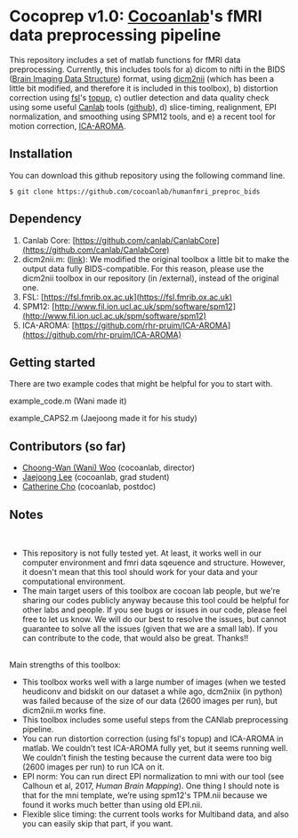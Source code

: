 # Cocoprep v1.0: [Cocoanlab](https://cocoanlab.github.io)'s fMRI data preprocessing pipeline

This repository includes a set of matlab functions for fMRI data preprocessing. Currently, this includes tools for a) dicom to nifti in the BIDS ([Brain Imaging Data Structure](http://bids.neuroimaging.io)) format, using [dicm2nii](https://www.mathworks.com/matlabcentral/fileexchange/42997-dicom-to-nifti-converter--nifti-tool-and-viewer) (which has been a little bit modified, and therefore it is included in this toolbox), b) distortion correction using [fsl](https://fsl.fmrib.ox.ac.uk)'s [topup](https://fsl.fmrib.ox.ac.uk/fsl/fslwiki/topup), c) outlier detection and data quality check using some useful [Canlab](http://wagerlab.colorado.edu/) tools ([github](https://github.com/canlab)), d) slice-timing, realignment, EPI normalization, and smoothing using SPM12 tools, and e) a recent tool for motion correction, [ICA-AROMA](https://github.com/rhr-pruim/ICA-AROMA).



## Installation
	
You can download this github repository using the following command line. 

	$ git clone https://github.com/cocoanlab/humanfmri_preproc_bids

## Dependency

1. Canlab Core: [https://github.com/canlab/CanlabCore](https://github.com/canlab/CanlabCore)
2. dicm2nii.m: ([link](https://www.mathworks.com/matlabcentral/fileexchange/42997-dicom-to-nifti-converter--nifti-tool-and-viewer)): We modified the original toolbox a little bit to make the output data fully BIDS-compatible. For this reason, please use the dicm2nii toolbox in our repository (in /external), instead of the original one. 
3. FSL: [https://fsl.fmrib.ox.ac.uk](https://fsl.fmrib.ox.ac.uk)
4. SPM12: [http://www.fil.ion.ucl.ac.uk/spm/software/spm12](http://www.fil.ion.ucl.ac.uk/spm/software/spm12)
5. ICA-AROMA: [https://github.com/rhr-pruim/ICA-AROMA](https://github.com/rhr-pruim/ICA-AROMA)

## Getting started

There are two example codes that might be helpful for you to start with.

example\_code.m (Wani made it)

example\_CAPS2.m (Jaejoong made it for his study)


## Contributors (so far)

- [Choong-Wan (Wani) Woo](https://github.com/wanirepo) (cocoanlab, director) 
- [Jaejoong Lee](https://github.com/jaejoonglee92) (cocoanlab, grad student)
- [Catherine Cho](https://github.com/naturalcici) (cocoanlab, postdoc)


## Notes

<br>

- This repository is not fully tested yet. At least, it works well in our computer environment and fmri data sqeuence and structure. However, it doesn't mean that this tool should work for your data and your computational environment. 
- The main target users of this toolbox are cocoan lab people, but we're sharing our codes publicly anyway because this tool could be helpful for other labs and people. If you see bugs or issues in our code, please feel free to let us know. We will do our best to resolve the issues, but cannot guarantee to solve all the issues (given that we are a small lab). If you can contribute to the code, that would also be great. Thanks!!

<br> 
Main strengths of this toolbox:

- This toolbox works well with a large number of images (when we tested heudiconv and bidskit on our dataset a while ago, dcm2niix (in python) was failed because of the size of our data (2600 images per run), but dicm2nii.m works fine. 
- This toolbox includes some useful steps from the CANlab preprocessing pipeline.
- You can run distortion correction (using fsl's topup) and ICA-AROMA in matlab. We couldn’t test ICA-AROMA fully yet, but it seems running well. We couldn’t finish the testing because the current data were too big (2600 images per run) to run ICA on it. 
- EPI norm: You can run direct EPI normalization to mni with our tool (see Calhoun et al, 2017, *Human Brain Mapping*). One thing I should note is that for the mni template, we’re using spm12's TPM.nii because we found it works much better than using old EPI.nii. 
- Flexible slice timing: the current tools works for Multiband data, and also you can easily skip that part, if you want.


